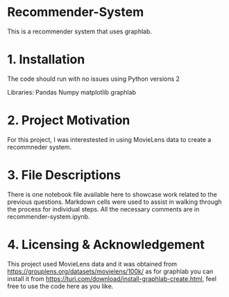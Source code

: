 # Recommender-System
This is a recommender system that uses graphlab.

# 1. Installation
The code should run with no issues using Python versions 2 

Libraries:
Pandas
Numpy
matplotlib
graphlab

# 2. Project Motivation
For this project, I was interestested in using MovieLens data to create a recommneder system.

# 3. File Descriptions
There is one notebook file available here to showcase work related to the previous questions. Markdown cells were used to assist in walking through the process for individual steps. All the necessary comments are in recommender-system.ipynb.


# 4. Licensing & Acknowledgement
This project used MovieLens data and it was obtained from https://grouplens.org/datasets/movielens/100k/
as for graphlab you can install it from https://turi.com/download/install-graphlab-create.html, feel free to use the code here as you like.


